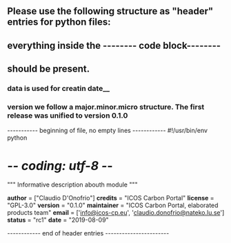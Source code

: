 
## Please use the following structure as "header" entries for python files:
## everything inside the -------- code block--------
## should be present. 
### __data__ is used for creatin date__
### __version__ we follow a major.minor.micro structure. The first release was unified to version 0.1.0


----------- beginning of file, no empty lines ------------
#!/usr/bin/env python
# -*- coding: utf-8 -*-

"""
    Informative description abouth module
"""

__author__      = ["Claudio D'Onofrio"]
__credits__     = "ICOS Carbon Portal"
__license__     = "GPL-3.0"
__version__     = "0.1.0"
__maintainer__  = "ICOS Carbon Portal, elaborated products team"
__email__       = ['info@icos-cp.eu', 'claudio.donofrio@nateko.lu.se']
__status__      = "rc1"
__date__        = "2019-08-09"


------------ end of header entries -----------------------
